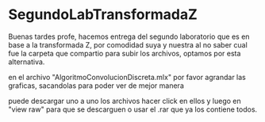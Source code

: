# SegundoLabTransformadaZ

Buenas tardes profe, hacemos entrega del segundo laboratorio que es en base a la transformada Z, por comodidad suya y nuestra al no saber cual fue la carpeta que compartio para subir los archivos, optamos por esta alternativa. 

en el archivo "AlgoritmoConvolucionDiscreta.mlx" por favor agrandar las graficas, sacandolas para poder ver de mejor manera 

puede descargar uno a uno los archivos hacer click en ellos y luego en "view raw" para que se descarguen o usar el .rar que ya los contiene todos.
